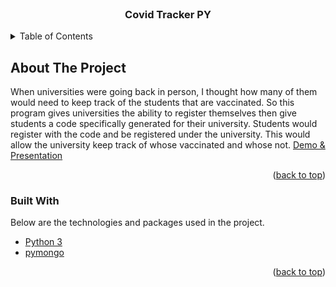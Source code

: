 <div id="top"></div>

<br />
<div align="center">
  <h3 align="center">Covid Tracker PY</h3>
</div>

<!-- TABLE OF CONTENTS -->
<details>
  <summary>Table of Contents</summary>
  <ol>
    <li>
      <a href="#about-the-project">About The Project</a>
      <ul>
        <li><a href="#built-with">Built With</a></li>
      </ul>
    </li>
  </ol>
</details>



<!-- ABOUT THE PROJECT -->
## About The Project

When universities were going back in person, I thought how many of them would need to keep track of the students that are vaccinated. So this program gives universities the ability to register themselves then give students a code specifically generated for their university. Students would register with the code and be registered under the university. This would allow the university keep track of whose vaccinated and whose not. [Demo & Presentation](https://youtu.be/u-M9L-bXfmE)

<p align="right">(<a href="#top">back to top</a>)</p>

<!-- Built With -->
### Built With

Below are the technologies and packages used in the project. 

* [Python 3](https://www.python.org/)
* [pymongo](https://pymongo.readthedocs.io/en/stable/)

<p align="right">(<a href="#top">back to top</a>)</p>
